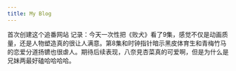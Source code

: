 ```yaml
---
title: My Blog
---
```


首次创建这个追番网站
记录：今天一次性把《败犬》看了9集，感觉不仅是动画质量，还是人物塑造真的很让人满意。第8集和时钟指针暗示黑皮体育生和青梅竹马的恋爱分道扬镳也很虐人。期待后续表现，八奈見杏菜真的可爱啊，但是为什么是兄妹两最好磕哈哈哈哈。